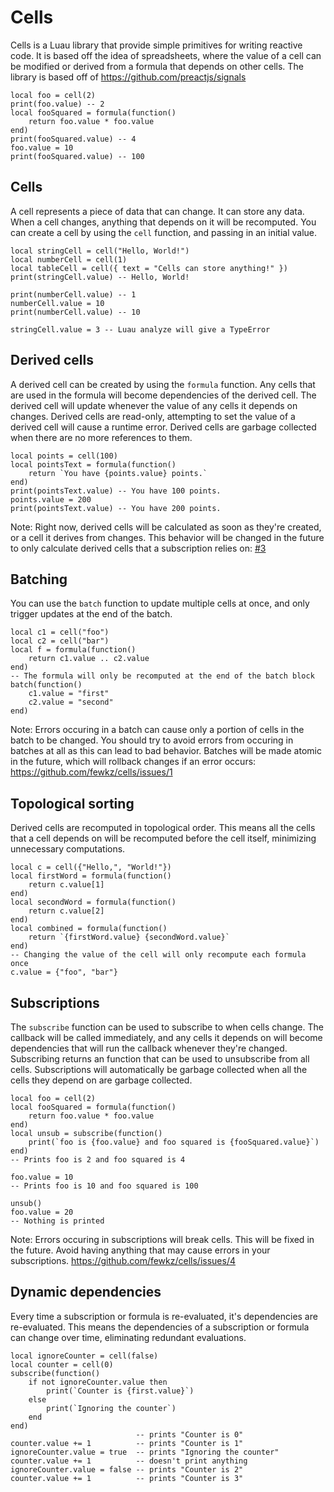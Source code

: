 # Cells

Cells is a Luau library that provide simple primitives for writing reactive
code. It is based off the idea of spreadsheets, where the value of a cell can be
modified or derived from a formula that depends on other cells. The library is
based off of https://github.com/preactjs/signals

```luau
local foo = cell(2)
print(foo.value) -- 2
local fooSquared = formula(function()
    return foo.value * foo.value
end)
print(fooSquared.value) -- 4
foo.value = 10
print(fooSquared.value) -- 100
```

## Cells

A cell represents a piece of data that can change. It can store any data. When a
cell changes, anything that depends on it will be recomputed. You can create a
cell by using the `cell` function, and passing in an initial value.

```luau
local stringCell = cell("Hello, World!")
local numberCell = cell(1)
local tableCell = cell({ text = "Cells can store anything!" })
print(stringCell.value) -- Hello, World!

print(numberCell.value) -- 1
numberCell.value = 10
print(numberCell.value) -- 10

stringCell.value = 3 -- Luau analyze will give a TypeError
```

## Derived cells

A derived cell can be created by using the `formula` function. Any cells that
are used in the formula will become dependencies of the derived cell. The
derived cell will update whenever the value of any cells it depends on changes.
Derived cells are read-only, attempting to set the value of a derived cell will
cause a runtime error. Derived cells are garbage collected when there are no
more references to them.

```luau
local points = cell(100)
local pointsText = formula(function()
    return `You have {points.value} points.`
end)
print(pointsText.value) -- You have 100 points.
points.value = 200
print(pointsText.value) -- You have 200 points.
```

Note: Right now, derived cells will be calculated as soon as they're created, or a cell it derives from changes.
This behavior will be changed in the future to only calculate derived cells that a subscription relies on: [#3](https://github.com/fewkz/cells/issues/3)

## Batching

You can use the `batch` function to update multiple cells at once, and only
trigger updates at the end of the batch.

```luau
local c1 = cell("foo")
local c2 = cell("bar")
local f = formula(function()
    return c1.value .. c2.value
end)
-- The formula will only be recomputed at the end of the batch block
batch(function()
    c1.value = "first"
    c2.value = "second"
end)
```

Note: Errors occuring in a batch can cause only a portion of cells in the batch to be changed.
You should try to avoid errors from occuring in batches at all as this can lead to bad behavior.
Batches will be made atomic in the future, which will rollback changes if an error occurs: https://github.com/fewkz/cells/issues/1

## Topological sorting

Derived cells are recomputed in topological order. This means all the cells that
a cell depends on will be recomputed before the cell itself, minimizing
unnecessary computations.

```luau
local c = cell({"Hello,", "World!"})
local firstWord = formula(function()
    return c.value[1]
end)
local secondWord = formula(function()
    return c.value[2]
end)
local combined = formula(function()
    return `{firstWord.value} {secondWord.value}`
end)
-- Changing the value of the cell will only recompute each formula once
c.value = {"foo", "bar"}
```

## Subscriptions

The `subscribe` function can be used to subscribe to when cells change. The
callback will be called immediately, and any cells it depends on will become
dependencies that will run the callback whenever they're changed. Subscribing
returns an function that can be used to unsubscribe from all cells.
Subscriptions will automatically be garbage collected when all the cells they
depend on are garbage collected.

```luau
local foo = cell(2)
local fooSquared = formula(function()
    return foo.value * foo.value
end)
local unsub = subscribe(function()
    print(`foo is {foo.value} and foo squared is {fooSquared.value}`)
end)
-- Prints foo is 2 and foo squared is 4

foo.value = 10
-- Prints foo is 10 and foo squared is 100

unsub()
foo.value = 20
-- Nothing is printed
```
Note: Errors occuring in subscriptions will break cells. This will be fixed in the future.
Avoid having anything that may cause errors in your subscriptions. https://github.com/fewkz/cells/issues/4

## Dynamic dependencies

Every time a subscription or formula is re-evaluated, it's dependencies are
re-evaluated. This means the dependencies of a subscription or formula can
change over time, eliminating redundant evaluations.

```luau
local ignoreCounter = cell(false)
local counter = cell(0)
subscribe(function()
    if not ignoreCounter.value then
        print(`Counter is {first.value}`)
    else
        print(`Ignoring the counter`)
    end
end)
                            -- prints "Counter is 0"
counter.value += 1          -- prints "Counter is 1"
ignoreCounter.value = true  -- prints "Ignoring the counter"
counter.value += 1          -- doesn't print anything
ignoreCounter.value = false -- prints "Counter is 2"
counter.value += 1          -- prints "Counter is 3"
```
